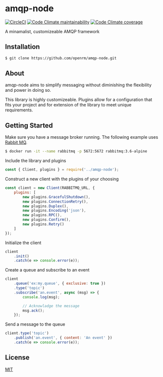 # amqp-node

[![CircleCI](https://img.shields.io/circleci/build/github/openrm/amqp-node)](https://app.circleci.com/pipelines/github/openrm/amqp-node?branch=master)
[![Code Climate maintainability](https://img.shields.io/codeclimate/maintainability/openrm/amqp-node)](https://codeclimate.com/repos/5eb8c1314deafc018c000c2a/maintainability)
[![Code Climate coverage](https://img.shields.io/codeclimate/coverage/openrm/amqp-node)](https://codeclimate.com/repos/5eb8c1314deafc018c000c2a/test_coverage)

A minamalist, customizeable AMQP framework

## Installation
```sh
$ git clone https://github.com/openrm/amqp-node.git
```

## About
amqp-node aims to simplify messaging without diminishing the flexibility and power in doing so.

This library is highly customizeable. Plugins allow for a configuration that fits your project and for extension of the library to meet unique requirements.

## Getting Started

Make sure you have a message broker running. The following example uses [Rabbit MQ](https://www.rabbitmq.com/).

```sh
$ docker run -it --name rabbitmq -p 5672:5672 rabbitmq:3.6-alpine
```

Include the library and plugins

```js
const { Client, plugins } = require('../amqp-node');
```


Construct a new client with the plugins of your choosing
```js
const client = new Client(RABBITMQ_URL, {
    plugins: [
        new plugins.GracefulShutdown(),
        new plugins.ConnectionRetry(),
        new plugins.Duplex(),
        new plugins.Encoding('json'),
        new plugins.RPC(),
        new plugins.Confirm(),
        new plugins.Retry()
    ]
});
```

Initialize the client
```js
client
    .init()
    .catch(e => console.error(e));
```

Create a queue and subscribe to an event
```js
client
    .queue('ex:my.queue', { exclusive: true })
    .type('topic')
    .subscribe('an.event', async (msg) => {
        console.log(msg);

        // Acknowladge the message
        msg.ack();
    });
```

Send a message to the queue
```js
client.type('topic')
    .publish('an.event', { content: 'An event' })
    .catch(e => console.error(e));
```


## License
[MIT](https://github.com/openrm/amqp-node/blob/master/LICENSE)
